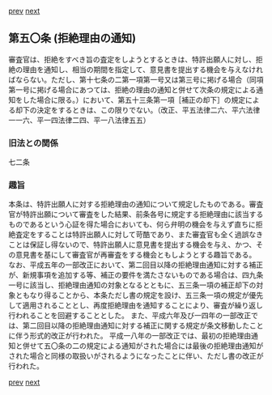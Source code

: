 [prev](/specific\markdowns\特許法\072_Mp-Ch_3-At_49.md)
[next](/specific\markdowns\特許法\074_Mp-Ch_3-At_50_2.md)
## 第五〇条 (拒絶理由の通知)
審査官は、拒絶をすべき旨の査定をしようとするときは、特許出願人に対し、拒絶の理由を通知し、相当の期間を指定して、意見書を提出する機会を与えなければならない。ただし、第十七条の二第一項第一号又は第三号に掲げる場合（同項第一号に掲げる場合にあつては、拒絶の理由の通知と併せて次条の規定による通知をした場合に限る。）において、第五十三条第一項［補正の却下］の規定による却下の決定をするときは、この限りでない。（改正、平五法律二六、平六法律一一六、平一四法律二四、平一八法律五五）

### 旧法との関係
七二条

### 趣旨
本条は、特許出願人に対する拒絶理由の通知について規定したものである。審査官が特許出願について審査をした結果、前条各号に規定する拒絶理由に該当するものであるという心証を得た場合においても、何ら弁明の機会を与えず直ちに拒絶査定をすることは特許出願人に対して苛酷であり、また審査官も全く過誤なきことは保証し得ないので、特許出願人に意見書を提出する機会を与え、かつ、その意見書を基にして審査官が再審査をする機会ともしようとする趣旨である。
なお、平成五年の一部改正において、第二回目以降の拒絶理由通知に対する補正が、新規事項を追加する等、補正の要件を満たさないものである場合は、四九条一号に該当し、拒絶理由通知の対象となるとともに、五三条一項の補正却下の対象ともなり得ることから、本条ただし書の規定を設け、五三条一項の規定が優先して適用されることとし、再度拒絶理由を通知することにより、審査が繰り返し行われることを回避することとした。
また、平成六年及び一四年の一部改正では、第二回目以降の拒絶理由通知に対する補正に関する規定が条文移動したことに伴う形式的改正が行われた。
平成一八年の一部改正では、最初の拒絶理由通知と併せて五〇条の二の規定による通知がされた場合には最後の拒絶理由通知がされた場合と同様の取扱いがされるようになったことに伴い、ただし書の改正が行われた。

[prev](/specific\markdowns\特許法\072_Mp-Ch_3-At_49.md)
[next](/specific\markdowns\特許法\074_Mp-Ch_3-At_50_2.md)